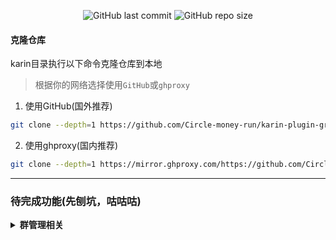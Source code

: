 <p align="center">
  <a href="https://github.com/Circle-money-run/karin-plugin-group/commits/dev" style="text-decoration: none;">
    <img alt="GitHub last commit" src="https://img.shields.io/github/last-commit/babanbang/Genshin?color=%23114514&style=flat-square">
  </a>
  <a href="https://github.com/Circle-money-run/karin-plugin-group" style="text-decoration: none;">
    <img alt="GitHub repo size" src="https://img.shields.io/github/repo-size/Circle-money-run/karin-plugin-group?style=flat-square">
  </a>
</p>

#### 克隆仓库
karin目录执行以下命令克隆仓库到本地
>根据你的网络选择使用`GitHub`或`ghproxy`
1. 使用GitHub(国外推荐)
```bash
git clone --depth=1 https://github.com/Circle-money-run/karin-plugin-group.git ./plugins/karin-plugin-group
```
2. 使用ghproxy(国内推荐)
```bash
git clone --depth=1 https://mirror.ghproxy.com/https://github.com/Circle-money-run/karin-plugin-group.git ./plugins/karin-plugin-group
```

---

### 待完成功能(先刨坑，咕咕咕)

<details><summary><b>群管理相关</b></summary>

- [x] 全体禁言(解禁)
- [x] 设置(取消)管理
- [x] 申请头衔
- [x] 踢
- [x] 解禁
- [x] 看(群)头像
- [ ] 禁言
- [ ] 发群公告
</details>